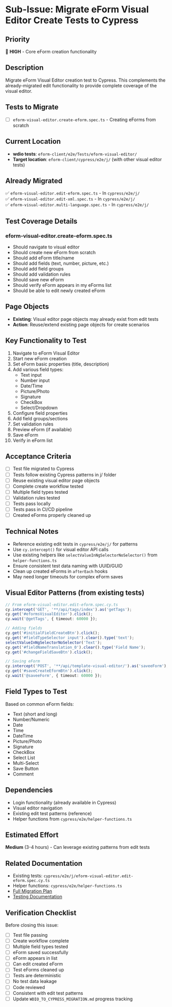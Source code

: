 # Sub-Issue: Migrate eForm Visual Editor Create Tests to Cypress

## Priority
🔴 **HIGH** - Core eForm creation functionality

## Description
Migrate eForm Visual Editor creation test to Cypress. This complements the already-migrated edit functionality to provide complete coverage of the visual editor.

## Tests to Migrate

- [ ] `eform-visual-editor.create-eform.spec.ts` - Creating eForms from scratch

## Current Location
- **wdio tests**: `eform-client/e2e/Tests/eform-visual-editor/`
- **Target location**: `eform-client/cypress/e2e/j/` (with other visual editor tests)

## Already Migrated
✅ `eform-visual-editor.edit-eform.spec.ts` - In `cypress/e2e/j/`  
✅ `eform-visual-editor.edit-xml.spec.ts` - In `cypress/e2e/j/`  
✅ `eform-visual-editor.multi-language.spec.ts` - In `cypress/e2e/j/`

## Test Coverage Details

### eform-visual-editor.create-eform.spec.ts
- Should navigate to visual editor
- Should create new eForm from scratch
- Should add eForm title/name
- Should add fields (text, number, picture, etc.)
- Should add field groups
- Should add validation rules
- Should save new eForm
- Should verify eForm appears in my eForms list
- Should be able to edit newly created eForm

## Page Objects
- **Existing**: Visual editor page objects may already exist from edit tests
- **Action**: Reuse/extend existing page objects for create scenarios

## Key Functionality to Test
1. Navigate to eForm Visual Editor
2. Start new eForm creation
3. Set eForm basic properties (title, description)
4. Add various field types:
   - Text input
   - Number input
   - Date/Time
   - Picture/Photo
   - Signature
   - CheckBox
   - Select/Dropdown
5. Configure field properties
6. Add field groups/sections
7. Set validation rules
8. Preview eForm (if available)
9. Save eForm
10. Verify in eForm list

## Acceptance Criteria
- [ ] Test file migrated to Cypress
- [ ] Tests follow existing Cypress patterns in j/ folder
- [ ] Reuse existing visual editor page objects
- [ ] Complete create workflow tested
- [ ] Multiple field types tested
- [ ] Validation rules tested
- [ ] Tests pass locally
- [ ] Tests pass in CI/CD pipeline
- [ ] Created eForms properly cleaned up

## Technical Notes
- Reference existing edit tests in `cypress/e2e/j/` for patterns
- Use `cy.intercept()` for visual editor API calls
- Use existing helpers like `selectValueInNgSelectorNoSelector()` from `helper-functions.ts`
- Ensure consistent test data naming with UUID/GUID
- Clean up created eForms in `afterEach` hooks
- May need longer timeouts for complex eForm saves

## Visual Editor Patterns (from existing tests)
```typescript
// From eform-visual-editor.edit-eform.spec.cy.ts
cy.intercept('GET', '**/api/tags/index').as('getTags');
cy.get('#eformsVisualEditor').click();
cy.wait('@getTags', { timeout: 60000 });

// Adding fields
cy.get('#initialFieldCreateBtn').click();
cy.get('#fieldTypeSelector input').clear().type('text');
selectValueInNgSelectorNoSelector('Text');
cy.get('#fieldNameTranslation_0').clear().type('Field Name');
cy.get('#changeFieldSaveBtn').click();

// Saving eForm
cy.intercept('POST', '**/api/template-visual-editor/').as('saveeForm');
cy.get('#saveCreateEformBtn').click();
cy.wait('@saveeForm', { timeout: 60000 });
```

## Field Types to Test
Based on common eForm fields:
- Text (short and long)
- Number/Numeric
- Date
- Time
- DateTime
- Picture/Photo
- Signature
- CheckBox
- Select List
- Multi-Select
- Save Button
- Comment

## Dependencies
- Login functionality (already available in Cypress)
- Visual editor navigation
- Existing edit test patterns (reference)
- Helper functions from `cypress/e2e/helper-functions.ts`

## Estimated Effort
**Medium** (3-4 hours) - Can leverage existing patterns from edit tests

## Related Documentation
- Existing tests: `cypress/e2e/j/eform-visual-editor.edit-eform.spec.cy.ts`
- Helper functions: `cypress/e2e/helper-functions.ts`
- [Full Migration Plan](../WDIO_TO_CYPRESS_MIGRATION.md)
- [Testing Documentation](../eform-client/TESTING.md)

## Verification Checklist
Before closing this issue:
- [ ] Test file passing
- [ ] Create workflow complete
- [ ] Multiple field types tested
- [ ] eForm saved successfully
- [ ] eForm appears in list
- [ ] Can edit created eForm
- [ ] Test eForms cleaned up
- [ ] Tests are deterministic
- [ ] No test data leakage
- [ ] Code reviewed
- [ ] Consistent with edit test patterns
- [ ] Update `WDIO_TO_CYPRESS_MIGRATION.md` progress tracking
